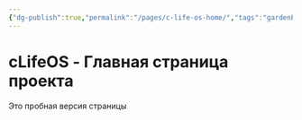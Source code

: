 ```yaml
---
{"dg-publish":true,"permalink":"/pages/c-life-os-home/","tags":"gardenEntry"}
---
```


# cLifeOS - Главная страница проекта

Это пробная версия страницы
